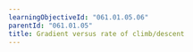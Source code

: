 ```yaml
---
learningObjectiveId: "061.01.05.06"
parentId: "061.01.05"
title: Gradient versus rate of climb/descent
---
```

